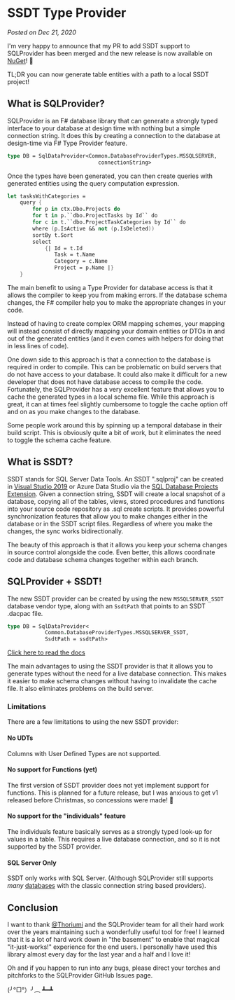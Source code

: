# SSDT Type Provider
*Posted on Dec 21, 2020*

I'm very happy to announce that my PR to add SSDT support to SQLProvider has been merged and the new release is now available on [NuGet](https://www.nuget.org/packages/SQLProvider/)!  🎉

TL;DR you can now generate table entities with a path to a local SSDT project!

## What is SQLProvider?

SQLProvider is an F# database library that can generate a strongly typed interface to your database at design time with nothing but a simple connection string. It does this by creating a connection to the database at design-time via F# Type Provider feature.

```fsharp
type DB = SqlDataProvider<Common.DatabaseProviderTypes.MSSQLSERVER,
                             connectionString>
```

Once the types have been generated, you can then create queries with generated entities using the query computation expression.

```fsharp
let tasksWithCategories =
    query {
        for p in ctx.Dbo.Projects do
        for t in p.``dbo.ProjectTasks by Id`` do
        for c in t.``dbo.ProjectTaskCategories by Id`` do
        where (p.IsActive && not (p.IsDeleted))
        sortBy t.Sort
        select
            {| Id = t.Id
               Task = t.Name
               Category = c.Name
               Project = p.Name |}
    }
```



The main benefit to using a Type Provider for database access is that it allows the compiler to keep you from making errors. If the database schema changes, the F# compiler help you to make the appropriate changes in your code.

Instead of having to create complex ORM mapping schemes, your mapping will instead consist of directly mapping your domain entities or DTOs in and out of the generated entities (and it even comes with helpers for doing that in less lines of code).

One down side to this approach is that a connection to the database is required in order to compile. This can be problematic on build servers that do not have access to your database. It could also make it difficult for a new developer that does not have database access to compile the code.  Fortunately, the SQLProvider has a very excellent feature that allows you to cache the generated types in a local schema file. While this approach is great, it can at times feel slightly cumbersome to toggle the cache option off and on as you make changes to the database. 

Some people work around this by spinning up a temporal database in their build script. This is obviously quite a bit of work, but it eliminates the need to toggle the schema cache feature.

## What is SSDT?

SSDT stands for SQL Server Data Tools. An SSDT ".sqlproj" can be created in [Visual Studio 2019](https://docs.microsoft.com/en-us/sql/ssdt/download-sql-server-data-tools-ssdt?view=sql-server-ver15) or Azure Data Studio via the [SQL Database Projects Extension](https://docs.microsoft.com/en-us/sql/azure-data-studio/extensions/sql-database-project-extension?view=sql-server-ver15). Given a connection string, SSDT will create a local snapshot of a database, copying all of the tables, views, stored procedures and functions into your source code repository as .sql create scripts. It provides powerful synchronization features that allow you to make changes either in the database or in the SSDT script files. Regardless of where you make the changes, the sync works bidirectionally. 

The beauty of this approach is that it allows you keep your schema changes in source control alongside the code. Even better, this allows coordinate code and database schema changes together within each branch.

## SQLProvider + SSDT!

The new SSDT provider can be created by using the new `MSSQLSERVER_SSDT` database vendor type, along with an `SsdtPath` that points to an SSDT .dacpac file.

```fsharp
type DB = SqlDataProvider<
            Common.DatabaseProviderTypes.MSSQLSERVER_SSDT,
            SsdtPath = ssdtPath>

```

[Click here to read the docs](https://fsprojects.github.io/SQLProvider/core/mssqlssdt.html)

The main advantages to using the SSDT provider is that it allows you to generate types without the need for a live database connection. This makes it easier to make schema changes without having to invalidate the cache file. It also eliminates problems on the build server.

### Limitations

There are a few limitations to using the new SSDT provider:

#### No UDTs
Columns with User Defined Types are not supported.

#### No support for Functions (yet)

The first version of SSDT provider does not yet implement support for functions. This is planned for a future release, but I was anxious to get v1 released before Christmas, so concessions were made! 🎄

#### No support for the "individuals" feature

The individuals feature basically serves as a strongly typed look-up for values in a table. This requires a live database connection, and so it is not supported by the SSDT provider.

#### SQL Server Only

SSDT only works with SQL Server. (Although SQLProvider still supports *many* [databases](https://fsprojects.github.io/SQLProvider/index.html) with the classic connection string based providers).

## Conclusion

I want to thank [@Thoriumi](https://twitter.com/Thoriumi) and the SQLProvider team for all their hard work over the years maintaining such a wonderfully useful tool for free! I learned that it is a lot of hard work down in "the basement" to enable that magical "it-just-works!" experience for the end users.  I personally have used this library almost every day for the last year and a half and I love it!

Oh and if you happen to run into any bugs, please direct your torches and pitchforks to the SQLProvider GitHub Issues page. 

(╯°□°）╯︵ ┻━┻
